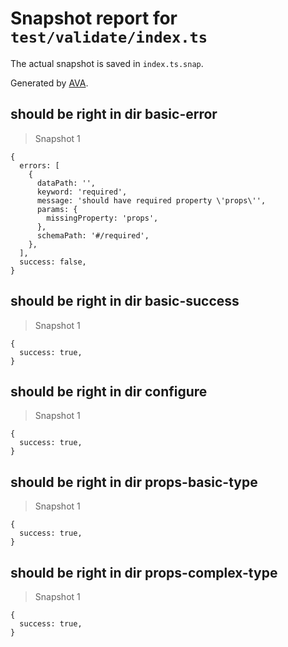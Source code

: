 # Snapshot report for `test/validate/index.ts`

The actual snapshot is saved in `index.ts.snap`.

Generated by [AVA](https://ava.li).

## should be right in dir basic-error

> Snapshot 1

    {
      errors: [
        {
          dataPath: '',
          keyword: 'required',
          message: 'should have required property \'props\'',
          params: {
            missingProperty: 'props',
          },
          schemaPath: '#/required',
        },
      ],
      success: false,
    }

## should be right in dir basic-success

> Snapshot 1

    {
      success: true,
    }

## should be right in dir configure

> Snapshot 1

    {
      success: true,
    }

## should be right in dir props-basic-type

> Snapshot 1

    {
      success: true,
    }

## should be right in dir props-complex-type

> Snapshot 1

    {
      success: true,
    }
